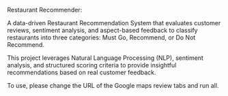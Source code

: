 Restaurant Recommender:

A data-driven Restaurant Recommendation System that evaluates customer reviews, sentiment analysis, and aspect-based feedback to classify restaurants into three categories: Must Go, Recommend, or Do Not Recommend.

This project leverages Natural Language Processing (NLP), sentiment analysis, and structured scoring criteria to provide insightful recommendations based on real customer feedback.

To use, please change the URL of the Google maps review tabs and run all.
